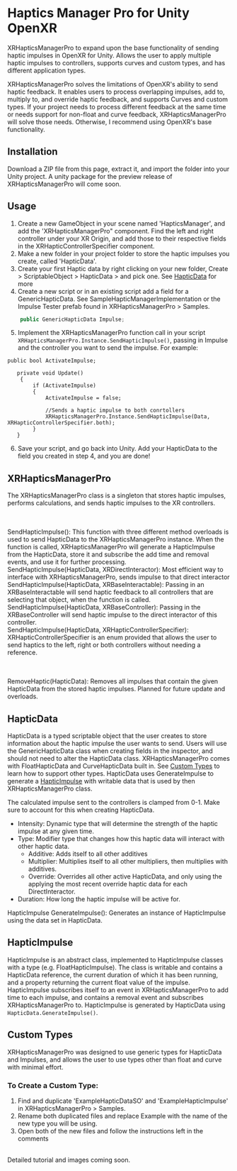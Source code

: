 # Haptics Manager Pro for Unity OpenXR
XRHapticsManagerPro to expand upon the base functionality of sending haptic impulses in OpenXR for Unity. Allows the user to apply multiple haptic impulses to controllers, supports curves and custom types, and has different application types.

XRHapticsManagerPro solves the limitations of OpenXR's ability to send haptic feedback. It enables users to process overlapping impulses, add to, multiply to, and override haptic feedback, and supports Curves and custom types. If your project needs to process different feedback at the same time or needs support for non-float and curve feedback, XRHapticsManagerPro will solve those needs. Otherwise, I recommend using OpenXR's base functionality. 

## Installation
Download a ZIP file from this page, extract it, and import the folder into your Unity project.
A unity package for the preview release of XRHapticsManagerPro will come soon.

## Usage
1. Create a new GameObject in your scene named 'HapticsManager', and add the 'XRHapticsManagerPro" component. Find the left and right controller under your XR Origin, and add those to their respective fields in the XRHapticControllerSpecifier component.
2. Make a new folder in your project folder to store the haptic impulses you create, called 'HapticData'.
3. Create your first Haptic data by right clicking on your new folder, Create > ScriptableObject > HapticData > and pick one. See [HapticData](#hapticdata) for more
4. Create a new script or in an existing script add a field for a GenericHapticData. See SampleHapticManagerImplementation or the Impulse Tester prefab found in XRHapticsManagerPro > Samples. 
        
```c#
    public GenericHapticData Impulse;
```
5. Implement the XRHapticsManagerPro function call in your script `XRHapticsManagerPro.Instance.SendHapticImpulse()`, passing in Impulse and the controller you want to send the impulse. For example: 

``` 
public bool ActivateImpulse;

   private void Update()
    {
        if (ActivateImpulse)
        {
            ActivateImpulse = false;
        
            //Sends a haptic impulse to both conrtollers
            XRHapticsManagerPro.Instance.SendHapticImpulse(Data, XRHapticControllerSpecifier.both);
        }
   }
```

6. Save your script, and go back into Unity. Add your HapticData to the field you created in step 4, and you are done!

## XRHapticsManagerPro

The XRHapticsManagerPro class is a singleton that stores haptic impulses, performs calculations, and sends haptic impulses to the XR controllers. 

</br></br>SendHapticImpulse(): This function with three different method overloads is used to send HapticData to the XRHapticsManagerPro instance. When the function is called, XRHapticsManagerPro will generate a HapticImpulse from the HapticData, store it and subscribe the add time and removal events, and use it for further processing. 
</br>SendHapticImpulse(HapticData, XRDirectInteractor): Most efficient way to interface with XRHapticsManagerPro, sends impulse to that direct interactor
</br>SendHapticImpulse(HapticData, XRBaseInteractable): Passing in an XRBaseInteractable will send haptic feedback to all controllers that are selecting that object, when the function is called.
</br>SendHapticImpulse(HapticData, XRBaseController): Passing in the XRBaseController will send haptic impulse to the direct interactor of this controller.
</br>SendHapticImpulse(HapticData, XRHapticControllerSpecifier): XRHapticControllerSpecifier is an enum provided that allows the user to send haptics to the left, right or both controllers without needing a reference.

</br></br> RemoveHaptic(HapticData): Removes all impulses that contain the given HapticData from the stored haptic impulses. Planned for future update and overloads.

## HapticData
HapticData is a typed scriptable object that the user creates to store information about the haptic impulse the user wants to send. Users will use the GenericHapticData class when creating fields in the inspector, and should not need to alter the HapticData class. XRHapticsManagerPro comes with FloatHapticData and CurveHapticData built in. See [Custom Types](#custom-types) to learn how to support other types. HapticData uses GenerateImpulse to generate a [HapticImpulse](#hapticimpulse) with writable data that is used by then XRHapticsManagerPro class.

The calculated impulse sent to the controllers is clamped from 0-1. Make sure to account for this when creating HapticData.

- Intensity: Dynamic type that will determine the strength of the haptic impulse at any given time.
- Type: Modifier type that changes how this haptic data will interact with other haptic data.
  - Additive: Adds itself to all other additives
  - Multiplier: Multiplies itself to all other multipliers, then multiplies with additives.
  - Override: Overrides all other active HapticData, and only using the applying the most recent override haptic data for each DirectInteractor.
- Duration: How long the haptic impulse will be active for.

HapticImpulse GenerateImpulse(): Generates an instance of HapticImpulse using the data set in HapticData. 

## HapticImpulse
HapticImpulse is an abstract class, implemented to HapticImpulse classes with a type (e.g. FloatHapticImpulse). The class is writable and contains a HapticData reference, the current duration of which it has been running, and a property returning the current float value of the impulse. HapticImpulse subscribes itself to an event in XRHapticsManagerPro to add time to each impulse, and contains a removal event and subscribes XRHapticsManagerPro to. HapticImpulse is generated by HapticData using `HapticData.GenerateImpulse()`.

## Custom Types
XRHapticsManagerPro was designed to use generic types for HapticData and Impulses, and allows the user to use types other than float and curve with minimal effort.

### To Create a Custom Type:
1. Find and duplicate 'ExampleHapticDataSO' and 'ExampleHapticImpulse' in XRHapticsManagerPro > Samples.
2. Rename both duplicated files and replace Example with the name of the new type you will be using.
3. Open both of the new files and follow the instructions left in the comments

</br> Detailed tutorial and images coming soon.

